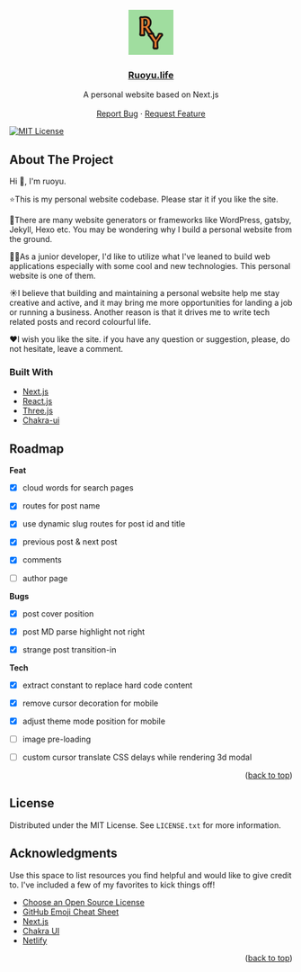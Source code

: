 <div id="top"></div>

<!-- PROJECT LOGO -->
<br />
<div align="center">
  <a href="https://github.com/Ruoyu-Klaus">
    <img src="public/logo192.png" alt="Logo" width="80" height="80">
  </a>

<a href="https://ruoyu.life"><h3 align="center">Ruoyu.life</h3></a>

  <p align="center">
    A personal website based on Next.js
    <br />
    <br />
    <a href="https://github.com/Ruoyu-Klaus/next-client/issues">Report Bug</a>
    ·
    <a href="https://github.com/Ruoyu-Klaus/next-client/issues">Request Feature</a>
  </p>
</div>

[![MIT License][license-shield]][license-url]

<!-- ABOUT THE PROJECT -->
## About The Project

Hi 👋, I'm ruoyu.

⭐This is my personal website codebase. Please star it if you like the site.

🙋There are many website generators or frameworks like WordPress, gatsby, Jekyll, Hexo etc. You may be wondering why I build a personal website from the ground.

👨‍💻As a junior developer, I'd like to utilize what I've leaned to build web applications especially with some cool and new technologies. This personal website is one of them.

☀️I believe that building and maintaining a personal website help me stay creative and active, and it may bring me more opportunities for landing a job or running a business. Another reason is that it drives me to write tech related posts and record colourful life. 

❤️I wish you like the site. if you have any question or suggestion, please, do not hesitate, leave a comment.


### Built With

* [Next.js](https://nextjs.org/)
* [React.js](https://reactjs.org/)
* [Three.js](https://threejs.org/)
* [Chakra-ui](https://chakra-ui.com/)


<!-- ROADMAP -->
## Roadmap

<b>Feat</b>
- [x] cloud words for search pages
- [x] routes for post name
- [x] use dynamic slug routes for post id and title
- [x] previous post & next post
- [x] comments
- [ ] author page


<b>Bugs</b>

- [x] post cover position
- [x] post MD parse highlight not right
- [x] strange post transition-in


<b>Tech</b>
- [x] extract constant to replace hard code content
- [x] remove cursor decoration for mobile
- [x] adjust theme mode position for mobile
- [ ] image pre-loading
- [ ] custom cursor translate CSS delays while rendering 3d modal



<p align="right">(<a href="#top">back to top</a>)</p>




<!-- LICENSE -->
## License

Distributed under the MIT License. See `LICENSE.txt` for more information.



<!-- ACKNOWLEDGMENTS -->
## Acknowledgments

Use this space to list resources you find helpful and would like to give credit to. I've included a few of my favorites to kick things off!

* [Choose an Open Source License](https://choosealicense.com)
* [GitHub Emoji Cheat Sheet](https://www.webpagefx.com/tools/emoji-cheat-sheet)
* [Next.js](https://nextjs.org/)
* [Chakra UI](https://chakra-ui.com/)
* [Netlify](https://www.netlify.com/)

<p align="right">(<a href="#top">back to top</a>)</p>



<!-- MARKDOWN LINKS & IMAGES -->
[license-shield]: https://img.shields.io/github/license/othneildrew/Best-README-Template.svg?style=for-the-badge
[license-url]: https://github.com/othneildrew/Best-README-Template/blob/master/LICENSE.txt